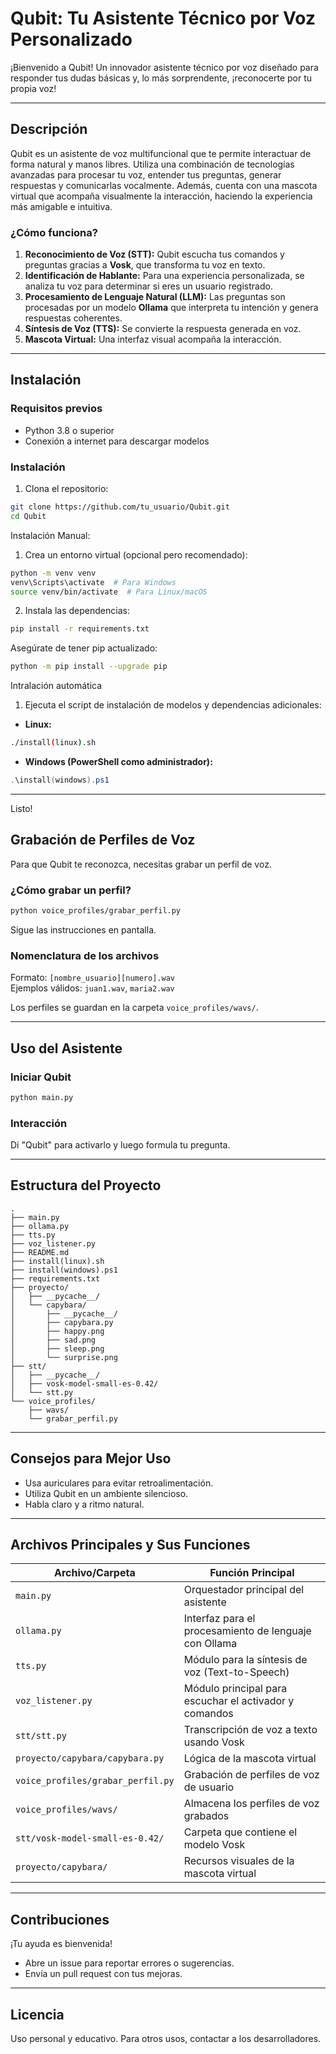 # Qubit: Tu Asistente Técnico por Voz Personalizado

¡Bienvenido a Qubit! Un innovador asistente técnico por voz diseñado para responder tus dudas básicas y, lo más sorprendente, ¡reconocerte por tu propia voz!

---

## Descripción

Qubit es un asistente de voz multifuncional que te permite interactuar de forma natural y manos libres. Utiliza una combinación de tecnologías avanzadas para procesar tu voz, entender tus preguntas, generar respuestas y comunicarlas vocalmente. Además, cuenta con una mascota virtual que acompaña visualmente la interacción, haciendo la experiencia más amigable e intuitiva.

### ¿Cómo funciona?

1. **Reconocimiento de Voz (STT):** Qubit escucha tus comandos y preguntas gracias a **Vosk**, que transforma tu voz en texto.  
2. **Identificación de Hablante:** Para una experiencia personalizada, se analiza tu voz para determinar si eres un usuario registrado.  
3. **Procesamiento de Lenguaje Natural (LLM):** Las preguntas son procesadas por un modelo **Ollama** que interpreta tu intención y genera respuestas coherentes.  
4. **Síntesis de Voz (TTS):** Se convierte la respuesta generada en voz.  
5. **Mascota Virtual:** Una interfaz visual acompaña la interacción.  

---

## Instalación

### Requisitos previos

- Python 3.8 o superior  
- Conexión a internet para descargar modelos  

### Instalación 

1. Clona el repositorio:

```bash
git clone https://github.com/tu_usuario/Qubit.git
cd Qubit
```
Instalación Manual:
1. Crea un entorno virtual (opcional pero recomendado): 

```bash
python -m venv venv
venv\Scripts\activate  # Para Windows
source venv/bin/activate  # Para Linux/macOS
```

2. Instala las dependencias:

```bash
pip install -r requirements.txt
```

Asegúrate de tener pip actualizado:

```bash
python -m pip install --upgrade pip
```

Intralación automática
1. Ejecuta el script de instalación de modelos y dependencias adicionales:

- **Linux:**
  
```bash
./install(linux).sh
```

- **Windows (PowerShell como administrador):**

```powershell
.\install(windows).ps1
```

---
Listo!

## Grabación de Perfiles de Voz

Para que Qubit te reconozca, necesitas grabar un perfil de voz.

### ¿Cómo grabar un perfil?

```bash
python voice_profiles/grabar_perfil.py
```

Sigue las instrucciones en pantalla.

### Nomenclatura de los archivos

Formato: `[nombre_usuario][numero].wav`  
Ejemplos válidos: `juan1.wav`, `maria2.wav`  

Los perfiles se guardan en la carpeta `voice_profiles/wavs/`.

---

## Uso del Asistente

### Iniciar Qubit

```bash
python main.py
```

### Interacción

Di "Qubit" para activarlo y luego formula tu pregunta.

---

## Estructura del Proyecto

```
.
├── main.py
├── ollama.py
├── tts.py
├── voz_listener.py
├── README.md
├── install(linux).sh
├── install(windows).ps1
├── requirements.txt
├── proyecto/
│   ├── __pycache__/
│   └── capybara/
│       ├── __pycache__/
│       ├── capybara.py
│       ├── happy.png
│       ├── sad.png
│       ├── sleep.png
│       └── surprise.png
├── stt/
│   ├── __pycache__/
│   ├── vosk-model-small-es-0.42/
│   └── stt.py
└── voice_profiles/
    ├── wavs/
    └── grabar_perfil.py
```

---

## Consejos para Mejor Uso

- Usa auriculares para evitar retroalimentación.  
- Utiliza Qubit en un ambiente silencioso.  
- Habla claro y a ritmo natural.  

---

## Archivos Principales y Sus Funciones

| Archivo/Carpeta | Función Principal |
|-----------------------------|-------------------------------|
| `main.py` | Orquestador principal del asistente |
| `ollama.py` | Interfaz para el procesamiento de lenguaje con Ollama |
| `tts.py` | Módulo para la síntesis de voz (Text-to-Speech) |
| `voz_listener.py` | Módulo principal para escuchar el activador y comandos |
| `stt/stt.py` | Transcripción de voz a texto usando Vosk |
| `proyecto/capybara/capybara.py` | Lógica de la mascota virtual |
| `voice_profiles/grabar_perfil.py` | Grabación de perfiles de voz de usuario |
| `voice_profiles/wavs/` | Almacena los perfiles de voz grabados |
| `stt/vosk-model-small-es-0.42/` | Carpeta que contiene el modelo Vosk |
| `proyecto/capybara/` | Recursos visuales de la mascota virtual |

---

## Contribuciones

¡Tu ayuda es bienvenida!

- Abre un issue para reportar errores o sugerencias.  
- Envía un pull request con tus mejoras.

---

## Licencia

Uso personal y educativo. Para otros usos, contactar a los desarrolladores.
